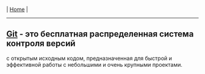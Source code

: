 | [Home](../README.md) |

- - - - - - - - - - - - - - - - - - - - - - - - - - - - - - - - - - - - - - - -
## [Git][git] - это бесплатная распределенная система контроля версий
с открытым исходным кодом, предназначенная для быстрой и эффективной работы с небольшими и очень крупными проектами.

[git]: http://php.net/ "PHP"

